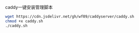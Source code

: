 caddy一键安装管理脚本

```bash
wget https://cdn.jsdelivr.net/gh/wf09/caddyserver/caddy.sh
chmod +x caddy.sh
./caddy.sh
```

